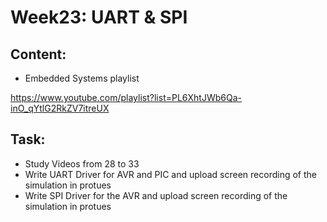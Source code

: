 # Week23: UART & SPI
## Content:
- Embedded Systems playlist

https://www.youtube.com/playlist?list=PL6XhtJWb6Qa-inO_qYtlG2RkZV7itreUX

## Task:
- Study Videos from 28 to 33
- Write UART Driver for AVR and PIC and upload screen recording of the simulation in protues 
- Write SPI Driver for the AVR and upload screen recording of the simulation in protues
